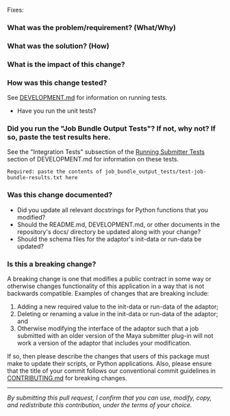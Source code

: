 Fixes: *<insert link to GitHub issue here>*

### What was the problem/requirement? (What/Why)

### What was the solution? (How)

### What is the impact of this change?

### How was this change tested?

See [DEVELOPMENT.md](https://github.com/aws-deadline/deadline-cloud-for-maya/blob/mainline/DEVELOPMENT.md) for information on running tests.

- Have you run the unit tests?

### Did you run the "Job Bundle Output Tests"? If not, why not? If so, paste the test results here.

See the "Integration Tests" subsection of the
[Running Submitter Tests](https://github.com/aws-deadline/deadline-cloud-for-maya/blob/mainline/DEVELOPMENT.md#running-submitter-tests)
section of DEVELOPMENT.md for information on these tests.

```
Required: paste the contents of job_bundle_output_tests/test-job-bundle-results.txt here
```

### Was this change documented?

- Did you update all relevant docstrings for Python functions that you modified?
- Should the README.md, DEVELOPMENT.md, or other documents in the repository's docs/ directory be updated along with your change?
- Should the schema files for the adaptor's init-data or run-data be updated?

### Is this a breaking change?

A breaking change is one that modifies a public contract in some way or otherwise changes functionality of this application in a way
that is not backwards compatible. Examples of changes that are breaking include:

1. Adding a new required value to the init-data or run-data of the adaptor;
2. Deleting or renaming a value in the init-data or run-data of the adaptor; and
3. Otherwise modifying the interface of the adaptor such that a job submitted with an older version of the Maya submitter plug-in
   will not work a version of the adaptor that includes your modification.

If so, then please describe the changes that users of this package must make to update their scripts, or Python applications. Also,
please ensure that the title of your commit follows our conventional commit guidelines in 
[CONTRIBUTING.md](https://github.com/aws-deadline/deadline-cloud-for-maya/blob/mainline/CONTRIBUTING.md#conventional-commits) for breaking changes.

----

*By submitting this pull request, I confirm that you can use, modify, copy, and redistribute this contribution, under the terms of your choice.*
